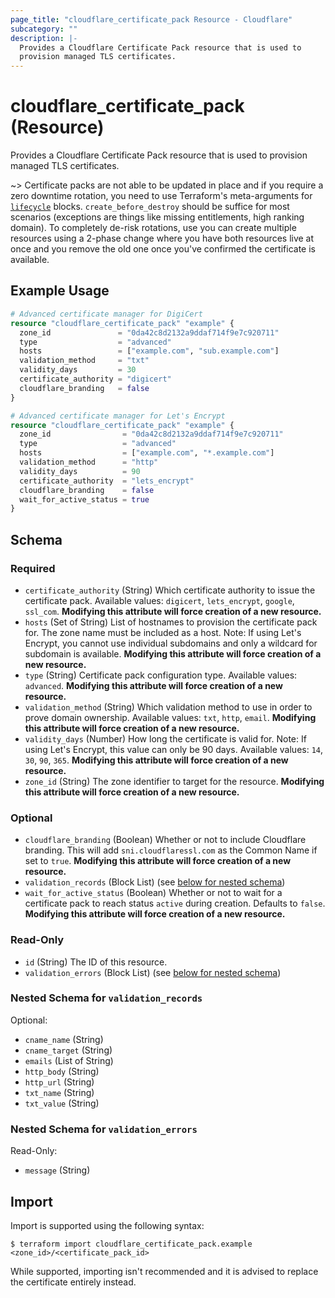 ```yaml
---
page_title: "cloudflare_certificate_pack Resource - Cloudflare"
subcategory: ""
description: |-
  Provides a Cloudflare Certificate Pack resource that is used to
  provision managed TLS certificates.
---
```


# cloudflare_certificate_pack (Resource)

Provides a Cloudflare Certificate Pack resource that is used to
provision managed TLS certificates.

~> Certificate packs are not able to be updated in place and if
you require a zero downtime rotation, you need to use Terraform's meta-arguments
for [`lifecycle`](https://www.terraform.io/docs/configuration/resources.html#lifecycle-lifecycle-customizations) blocks.
`create_before_destroy` should be suffice for most scenarios (exceptions are
things like missing entitlements, high ranking domain). To completely
de-risk rotations, use you can create multiple resources using a 2-phase change
where you have both resources live at once and you remove the old one once
you've confirmed the certificate is available.

## Example Usage

```terraform
# Advanced certificate manager for DigiCert
resource "cloudflare_certificate_pack" "example" {
  zone_id               = "0da42c8d2132a9ddaf714f9e7c920711"
  type                  = "advanced"
  hosts                 = ["example.com", "sub.example.com"]
  validation_method     = "txt"
  validity_days         = 30
  certificate_authority = "digicert"
  cloudflare_branding   = false
}

# Advanced certificate manager for Let's Encrypt
resource "cloudflare_certificate_pack" "example" {
  zone_id                = "0da42c8d2132a9ddaf714f9e7c920711"
  type                   = "advanced"
  hosts                  = ["example.com", "*.example.com"]
  validation_method      = "http"
  validity_days          = 90
  certificate_authority  = "lets_encrypt"
  cloudflare_branding    = false
  wait_for_active_status = true
}
```
<!-- schema generated by tfplugindocs -->
## Schema

### Required

- `certificate_authority` (String) Which certificate authority to issue the certificate pack. Available values: `digicert`, `lets_encrypt`, `google`, `ssl_com`. **Modifying this attribute will force creation of a new resource.**
- `hosts` (Set of String) List of hostnames to provision the certificate pack for. The zone name must be included as a host. Note: If using Let's Encrypt, you cannot use individual subdomains and only a wildcard for subdomain is available. **Modifying this attribute will force creation of a new resource.**
- `type` (String) Certificate pack configuration type. Available values: `advanced`. **Modifying this attribute will force creation of a new resource.**
- `validation_method` (String) Which validation method to use in order to prove domain ownership. Available values: `txt`, `http`, `email`. **Modifying this attribute will force creation of a new resource.**
- `validity_days` (Number) How long the certificate is valid for. Note: If using Let's Encrypt, this value can only be 90 days. Available values: `14`, `30`, `90`, `365`. **Modifying this attribute will force creation of a new resource.**
- `zone_id` (String) The zone identifier to target for the resource. **Modifying this attribute will force creation of a new resource.**

### Optional

- `cloudflare_branding` (Boolean) Whether or not to include Cloudflare branding. This will add `sni.cloudflaressl.com` as the Common Name if set to `true`. **Modifying this attribute will force creation of a new resource.**
- `validation_records` (Block List) (see [below for nested schema](#nestedblock--validation_records))
- `wait_for_active_status` (Boolean) Whether or not to wait for a certificate pack to reach status `active` during creation. Defaults to `false`. **Modifying this attribute will force creation of a new resource.**

### Read-Only

- `id` (String) The ID of this resource.
- `validation_errors` (Block List) (see [below for nested schema](#nestedblock--validation_errors))

<a id="nestedblock--validation_records"></a>
### Nested Schema for `validation_records`

Optional:

- `cname_name` (String)
- `cname_target` (String)
- `emails` (List of String)
- `http_body` (String)
- `http_url` (String)
- `txt_name` (String)
- `txt_value` (String)


<a id="nestedblock--validation_errors"></a>
### Nested Schema for `validation_errors`

Read-Only:

- `message` (String)

## Import

Import is supported using the following syntax:

```shell
$ terraform import cloudflare_certificate_pack.example <zone_id>/<certificate_pack_id>
```

While supported, importing isn't recommended and it is advised to replace the
certificate entirely instead.
